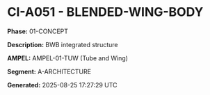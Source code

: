 # CI-A051 - BLENDED-WING-BODY

**Phase:** 01-CONCEPT

**Description:** BWB integrated structure

**AMPEL:** AMPEL-01-TUW (Tube and Wing)

**Segment:** A-ARCHITECTURE

**Generated:** 2025-08-25 17:27:29 UTC

